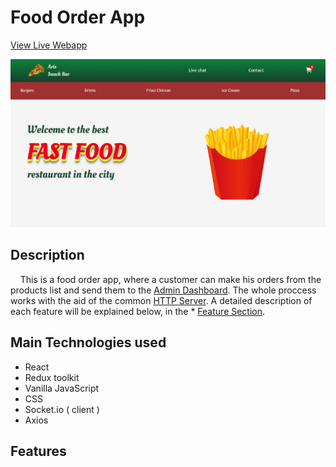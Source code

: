 # Food Order App

[View Live Webapp](https://courageous-frangipane-c90c9e.netlify.app/)

![App Screenshot](food-order.png)

## Description

&nbsp;&nbsp;&nbsp;&nbsp;This is a food order app, where a customer can make
his orders from the products list and send them to the 
[Admin Dashboard](https://6378372e9d407f764d34917b--subtle-nasturtium-5d32c7.netlify.app/).
The whole proccess works with the aid of the common 
[HTTP Server](https://github.com/Aris-Empanta/Food_Order_App---Server).
A detailed description of each feature will be explained below, 
in the * [Feature Section](##Features). 

## Main Technologies used

- React
- Redux toolkit
- Vanilla JavaScript
- CSS
- Socket.io ( client )
- Axios

## Features
